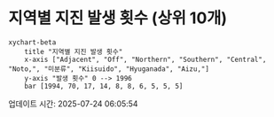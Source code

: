 # 지역별 지진 발생 횟수 (상위 10개)

```mermaid
xychart-beta
    title "지역별 지진 발생 횟수"
    x-axis ["Adjacent", "Off", "Northern", "Southern", "Central", "Noto,", "미분류", "Kiisuido", "Hyuganada", "Aizu,"]
    y-axis "발생 횟수" 0 --> 1996
    bar [1994, 70, 17, 14, 8, 8, 6, 5, 5, 5]
```

업데이트 시간: 2025-07-24 06:05:54

